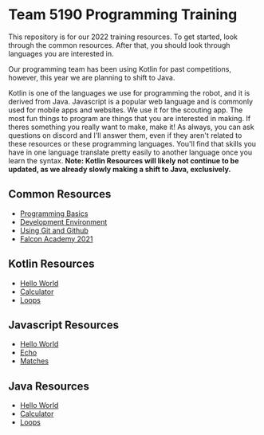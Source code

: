 # Team 5190 Programming Training
This repository is for our 2022 training resources.
To get started, look through the common resources. After that, you should look through languages you are interested in. 

Our programming team has been using Kotlin for past competitions, however, this year we are planning to shift to Java. 

Kotlin is one of the languages we use for programming the robot, and it is derived from Java. Javascript is a popular web language and is commonly used for mobile apps and websites. We use it for the scouting app. The most fun things to program are things that you are interested in making. If theres something you really want to make, make it! As always, you can ask questions on discord and I'll answer them, even if they aren't related to these resources or these programming languages. You'll find that skills you have in one language translate pretty easily to another language once you learn the syntax.
**Note: Kotlin Resources will likely not continue to be updated, as we already slowly making a shift to Java, exclusively.**

## Common Resources
- [Programming Basics](common/basics.md)
- [Development Environment](common/ide.md)
- [Using Git and Github](common/git.md)
- [Falcon Academy 2021](common/falconacademy.md)

## Kotlin Resources
- [Hello World](kotlin/helloworld.md)
- [Calculator](kotlin/calculator.md)
- [Loops](kotlin/loops.md)

## Javascript Resources
- [Hello World](javascript/helloworld.md)
- [Echo](javascript/echo.md)
- [Matches](javascript/matches.md)

## Java Resources
- [Hello World](java/helloworld.md)
- [Calculator](java/calculator.md)
- [Loops](java/loops.md)
